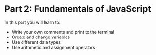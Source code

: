 # Part 2: Fundamentals of JavaScript

In this part you will learn to:
* Write your own comments and print to the terminal
* Create and change variables
* Use different data types
* Use arithmetic and assignment operators
